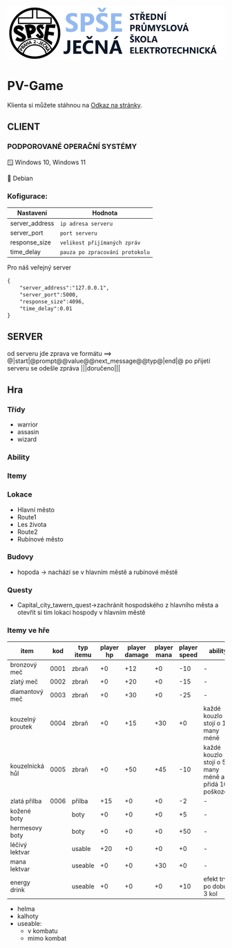 <img src="/readme_content/Jecna_logo.png" alt="SPŠE Ječná"/>

# PV-Game

Klienta si můžete stáhnou na [Odkaz na stránky](https://www.spsejecna.cz).

## CLIENT

### PODPOROVANÉ OPERAČNÍ SYSTÉMY
:window: Windows 10, Windows 11

:penguin: Debian

### Kofigurace:

| Nastavení           | Hodnota              |
|---------------------|----------------------|
| server_address      | `ip adresa serveru` |
| server_port         | `port serveru` |
| response_size       | `velikost přijímaných zpráv` |
| time_delay          | `pauza po zpracování protokolu` |

Pro náš veřejný server
```
{
    "server_address":"127.0.0.1",
    "server_port":5000,
    "response_size":4096,
    "time_delay":0.01
}
```

## SERVER

od serveru jde zprava ve formátu ==> @|start|@prompt@@value@@next_message@@typ@|end|@
po přijetí serveru se odešle zpráva |||doručeno|||

## Hra

### Třídy
- warrior
- assasin
- wizard

### Ability

### Itemy

### Lokace
- Hlavní město
- Route1
- Les života
- Route2
- Rubínové město

### Budovy
- hopoda -> nachází se v hlavním městě a rubínové městě

### Questy
- Capital_city_tawern_quest->zachránit hospodského z hlavního města a otevřít si tím lokaci hospody v hlavním městě

### Itemy ve hře
| item | kod | typ itemu | player hp | player damage | player mana | player speed | ability |
|------|-----|-----------|-----------|---------------|-------------|--------------|---------|
|bronzový meč| 0001 | zbraň | +0 | +12 | +0 | -10 | - |
|zlatý meč| 0002 | zbraň | +0 | +20 | +0 | -15 | - |
|diamantový meč| 0003 | zbraň | +0 | +30 | +0 | -25 | - |
|kouzelný proutek| 0004 | zbraň | +0 | +15 | +30 | +0 | každé kouzlo stojí o 10 many méně |
|kouzelnická hůl| 0005 | zbraň | +0 | +50 | +45 | -10 | každé kouzlo stojí o 5 many méně a přidá 10 poškození |
|zlatá přilba | 0006 | přilba | +15 | +0 | +0 | -2 | - |
|kožené boty |   | boty | +0 | +0 | +0 | +5 | - |
|hermesovy boty |  | boty | +0 | +0 | +0 | +50 | -|
|léčivý lektvar |  | usable | +20 | +0 | +0 | +0 | - |
|mana lektvar | |useable| +0 | +0 | +30 | +0 | - |
|energy drink| |useable|+0|+0|+0|+10|efekt trvá po dobu 3 kol|
- helma
- kalhoty
- useable:
    - v kombatu
    - mimo kombat